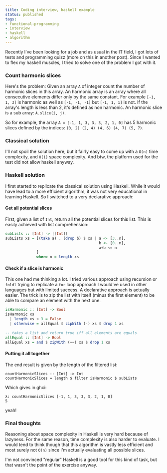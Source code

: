 ```yaml
---
title: Coding interview, haskell example
status: published
tags:
- functional-programming
- interview
- haskell
- algorithm
---
```


Recently I've been looking for a job and as usual in the IT field, I got lots of tests and programming quizz (more on this in another post).
Since I wanted to flex my haskell muscles, I tried to solve one of the problem I got with it.

### Count harmonic slices
Here's the problem:
Given an array `A` of integer count the number of harmonic slices in this array.
An harmonic array is an array where all consecutive elements differ only by the same constant. For example `[-1, 1, 3]` is harmonic as well as `[-1, -1, -1]` but `[-1, 1, 1]` is not. If the array's length is less than 2, it's defined as non harmonic.
An harmonic slice is a sub array: `A.slice(i, j)`.

So for example, the array `A = [-1, 1, 3, 3, 3, 2, 1, 0]` has 5 harmonic slices defined by the indices: `(0, 2) (2, 4) (4, 6) (4, 7) (5, 7)`.

### Classical solution
I'll not spoil the solution here, but it fairly easy to come up with a `O(n)` time complexity, and `O(1)` space complexity. And btw, the platform used for the test did not allow haskell anyway.

### Haskell solution
I first started to replicate the classical solution using Haskell. While it would have lead to a more efficient algorithm, it was not very educational in learning Haskell. So I switched to a very declarative approach:

#### Get all potential slices
First, given a list of `Int`, return all the potential slices for this list. This is easily achieved with list comprehension:

```haskell
subLists :: [Int] -> [[Int]]
subLists xs = [(take a) . (drop b) $ xs | a <- [3..n],
                                          b <- [0..n],
                                          a+b <= n
              ]
              where n = length xs
```

#### Check if a slice is harmonic
This one had me thinking a lot. I tried various approach using recursion or `foldl` trying to replicate a `for` loop approach I would've used in other languages but with limited success.
A declarative approach is actually easier. The trick is to zip the list with itself (minus the first element) to be able to compare an element with the next one.

```haskell
isHarmonic :: [Int] -> Bool
isHarmonic xs
  | length xs < 3 = False
  | otherwise = allEqual $ zipWith (-) xs $ drop 1 xs
  
-- takes a list and return true iff all elements are equals
allEqual :: [Int] -> Bool
allEqual xs = and $ zipWith (==) xs $ drop 1 xs
```

#### Putting it all together
The end result is given by the length of the filtered list:
```
countHarmonicSlices :: [Int] -> Int
countHarmonicSlices = length $ filter isHarmonic $ subLists
```

Which gives in ghci:

```
λ: countHarmonicSlices [-1, 1, 3, 3, 3, 2, 1, 0]
5
```

yeah!

### Final thoughts
Reasoning about space complexity in Haskell is very hard because of lazyness. For the same reason, time complexity is also harder to evaluate. I would tend to think though that this algorithm is vastly less efficient and most surely not `O(n)` since I'm actually evaluating all possible slices.

I'm not convinced "regular" Haskell is a good tool for this kind of task, but that wasn't the point of the exercise anyway.
